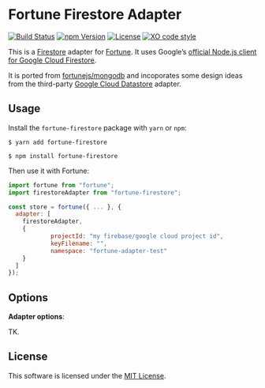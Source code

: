 # Fortune Firestore Adapter

[![Build Status](https://img.shields.io/travis/com/wandertext/fortune-firestore)](https://travis-ci.com/wandertext/fortune-firestore)
[![npm Version](https://img.shields.io/npm/v/fortune-firestore)](https://www.npmjs.com/package/fortune-firestore)
[![License](https://img.shields.io/github/license/wandertext/fortune-firestore)](https://raw.githubusercontent.com/wandertext/fortune-firestore/master/LICENSE)
[![XO code style](https://img.shields.io/badge/code_style-XO-5ed9c7.svg)](https://github.com/xojs/xo)

This is a [Firestore](https://cloud.google.com/firestore/) adapter for
[Fortune](http://fortune.js.org/). It uses Google’s [official Node.js client
for Google Cloud Firestore](https://github.com/googleapis/nodejs-firestore).

It is ported from
[fortunejs/mongodb](https://github.com/fortunejs/fortune-mongodb) and
incoporates some design ideas from the third-party [Google Cloud
Datastore](https://github.com/patrinhani-ciandt/fortune-datastore) adapter.


## Usage

Install the `fortune-firestore` package with `yarn` or `npm`:

```
$ yarn add fortune-firestore
```

```
$ npm install fortune-firestore
```

Then use it with Fortune:

```js
import fortune from "fortune";
import firestoreAdapter from "fortune-firestore";

const store = fortune({ ... }, {
  adapter: [
    firestoreAdapter,
    {
			projectId: "my firebase/google cloud project id",
			keyFilename: "",
			namespace: "fortune-adapter-test"
    }
  ]
});
```


## Options

**Adapter options**:

TK.

## License

This software is licensed under the [MIT License](//github.com/wandertext/fortune-firestore/blob/master/LICENSE).
